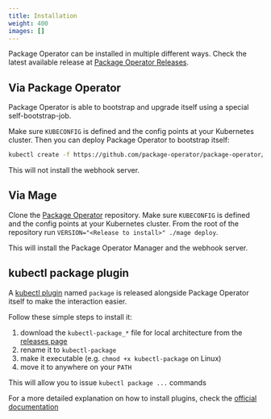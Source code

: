 ```yaml
---
title: Installation
weight: 400
images: []
---
```


Package Operator can be installed in multiple different ways.
Check the latest available release at [Package Operator Releases](https://github.com/package-operator/package-operator/releases).

## Via Package Operator

Package Operator is able to bootstrap and upgrade itself using a special self-bootstrap-job.

Make sure `KUBECONFIG` is defined and the config points at your Kubernetes cluster.
Then you can deploy Package Operator to bootstrap itself:

```sh
kubectl create -f https://github.com/package-operator/package-operator/releases/latest/download/self-bootstrap-job.yaml
```

This will not install the webhook server.

## Via Mage

Clone the [Package Operator](https://github.com/package-operator/package-operator)
repository. Make sure `KUBECONFIG` is defined and the config points at your
Kubernetes cluster. From the root of the repository run
`VERSION="<Release to install>" ./mage deploy`.

This will install the Package Operator Manager and the webhook server.

## kubectl package plugin

A [kubectl plugin](https://kubernetes.io/docs/tasks/extend-kubectl/kubectl-plugins/)
named `package` is released alongside Package Operator itself to make the interaction
easier.

Follow these simple steps to install it:

1. download the `kubectl-package_*` file for local architecture from the
[releases page](https://github.com/package-operator/package-operator/releases)
2. rename it to `kubectl-package`
3. make it executable (e.g. `chmod +x kubectl-package` on Linux)
4. move it to anywhere on your `PATH`

This will allow you to issue `kubectl package ...` commands

For a more detailed explanation on how to install plugins, check the
[official documentation](https://kubernetes.io/docs/tasks/extend-kubectl/kubectl-plugins/#installing-kubectl-plugins)
